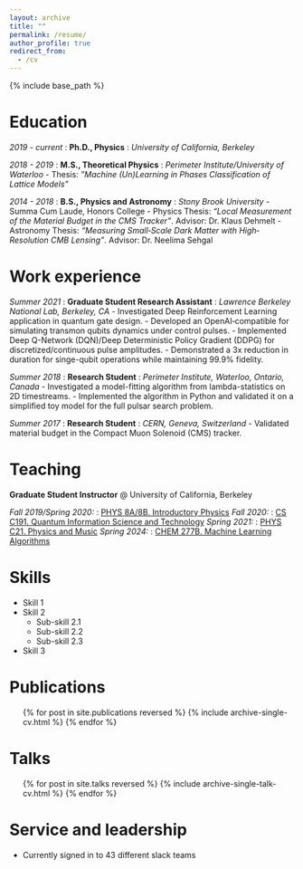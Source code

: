 ```yaml
---
layout: archive
title: ""
permalink: /resume/
author_profile: true
redirect_from:
  - /cv
---
```


{% include base_path %}

Education
======
*2019 - current*
: **Ph.D., Physics**
:   *University of California, Berkeley*


*2018 - 2019*
:   **M.S., Theoretical Physics**
:   *Perimeter Institute/University of Waterloo*
    - Thesis: *”Machine (Un)Learning in Phases Classification of Lattice Models"*

*2014 - 2018*
:   **B.S., Physics and Astronomy**
:   *Stony Brook University*
    - Summa Cum Laude, Honors College
    - Physics Thesis: *“Local Measurement of the Material Budget in the CMS Tracker”*. Advisor: Dr. Klaus Dehmelt
    - Astronomy Thesis: *“Measuring Small‐Scale Dark Matter with High‐Resolution CMB Lensing”*. Advisor: Dr. Neelima Sehgal

Work experience
======
*Summer 2021*
:   **Graduate Student Research Assistant**
:   *Lawrence Berkeley National Lab, Berkeley, CA*
    - Investigated Deep Reinforcement Learning application in quantum gate design.
    - Developed an OpenAI‐compatible for simulating transmon qubits dynamics under control pulses.
    - Implemented Deep Q-Network (DQN)/Deep Deterministic Policy Gradient (DDPG) for discretized/continuous pulse amplitudes.
    - Demonstrated a 3x reduction in duration for singe-qubit operations while maintaining 99.9% fidelity.

*Summer 2018*
:   **Research Student**
:   *Perimeter Institute, Waterloo, Ontario, Canada*
    - Investigated a model-fitting algorithm from lambda-statistics on 2D timestreams.
    - Implemented the algorithm in Python and validated it on a simplified toy model for the full pulsar search problem.

*Summer 2017*
:   **Research Student**
:   *CERN, Geneva, Switzerland*
    - Validated material budget in the Compact Muon Solenoid (CMS) tracker.

Teaching
======

**Graduate Student Instructor** @ University of California, Berkeley

*Fall 2019/Spring 2020:* 
:   [PHYS 8A/8B. Introductory Physics](https://guide.berkeley.edu/courses/physics/)
*Fall 2020:*
:   [CS C191. Quantum Information Science and Technology](https://classes.berkeley.edu/content/2020-fall-chem-c191-001-lec-001)
*Spring 2021:* 
:   [PHYS C21. Physics and Music](https://curricularconnections.berkeley.edu/ls-discovery-courses/physics-and-music/)
*Spring 2024:* 
:   [CHEM 277B. Machine Learning Algorithms](https://msse.berkeley.edu/courses-syllabi)

  
Skills
======
* Skill 1
* Skill 2
  * Sub-skill 2.1
  * Sub-skill 2.2
  * Sub-skill 2.3
* Skill 3

Publications
======
  <ul>{% for post in site.publications reversed %}
    {% include archive-single-cv.html %}
  {% endfor %}</ul>
  
Talks
======
  <ul>{% for post in site.talks reversed %}
    {% include archive-single-talk-cv.html  %}
  {% endfor %}</ul>
  
  
Service and leadership
======
* Currently signed in to 43 different slack teams
